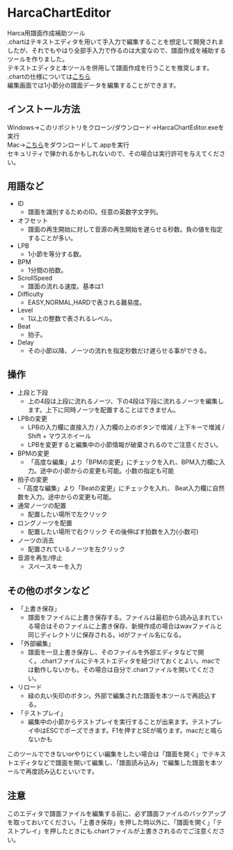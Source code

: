 # HarcaChartEditor
Harca用譜面作成補助ツール  
.chartはテキストエディタを用いて手入力で編集することを想定して開発されましたが、それでもやはり全部手入力で作るのは大変なので、譜面作成を補助するツールを作りました。  
テキストエディタと本ツールを併用して譜面作成を行うことを推奨します。  
.chartの仕様については[こちら](./chart.md)  
編集画面では1小節分の譜面データを編集することができます。

## インストール方法
Windows→このリポジトリをクローン/ダウンロード→HarcaChartEditor.exeを実行  
Mac→[こちら](https://drive.google.com/drive/folders/1fxqQUnuS9dFQRFZV3ZJJIl64r6vjbGQz?usp=sharing)をダウンロードして.appを実行  
セキュリティで弾かれるかもしれないので、その場合は実行許可を与えてください。  

## 用語など
- ID
    - 譜面を識別するためのID。任意の英数字文字列。
- オフセット	
    - 譜面の再生開始に対して音源の再生開始を遅らせる秒数。負の値を指定することが多い。
- LPB		
    - 1小節を等分する数。
- BPM		
    - 1分間の拍数。
- ScrollSpeed	
    - 譜面の流れる速度。基本は1
- Difficulty	
    - EASY,NORMAL,HARDで表される難易度。
- Level		
    - 1以上の整数で表されるレベル。
- Beat		
    - 拍子。
- Delay		
    - その小節以降、ノーツの流れを指定秒数だけ遅らせる事ができる。

## 操作
- 上段と下段
    - 上の4段は上段に流れるノーツ、下の4段は下段に流れるノーツを編集します。上下に同時ノーツを配置することはできません。
- LPBの変更			
    - LPBの入力欄に直接入力 / 入力欄の上のボタンで増減 / 上下キーで増減 / Shift + マウスホイール
    - LPBを変更すると編集中の小節情報が破棄されるのでご注意ください。
- BPMの変更			
    - 「高度な編集」より「BPMの変更」にチェックを入れ、BPM入力欄に入力。途中の小節からの変更も可能。小数の指定も可能
- 拍子の変更			
    -「高度な編集」より「Beatの変更」にチェックを入れ、 Beat入力欄に自然数を入力。途中からの変更も可能。
- 通常ノーツの配置		
    - 配置したい場所で左クリック
- ロングノーツを配置		
    - 配置したい場所で右クリック その後伸ばす拍数を入力(小数可)
- ノーツの消去			
    - 配置されているノーツを左クリック
- 音源を再生/停止		
    - スペースキーを入力

## その他のボタンなど
- 「上書き保存」		
    - 譜面をファイルに上書き保存する。ファイルは最初から読み込まれている場合はそのファイルに上書き保存、新規作成の場合はwavファイルと同じディレクトリに保存される。idがファイル名になる。
- 「外部編集」		
    - 譜面を一旦上書き保存し、そのファイルを外部エディタなどで開く。.chartファイルにテキストエディタを紐づけておくとよい。macでは動作しないかも。その場合は自分で.chartファイルを開いてください。
- リロード
    - 緑の丸い矢印のボタン。外部で編集された譜面を本ツールで再読込する。
- 「テストプレイ」		
    - 編集中の小節からテストプレイを実行することが出来ます。テストプレイ中はESCでポーズできます。F1を押すとSEが鳴ります。macだと鳴らないかも

このツールでできないorやりにくい編集をしたい場合は「譜面を開く」でテキストエディタなどで譜面を開いて編集し、「譜面読み込み」で編集した譜面を本ツールで再度読み込むといいです。

## 注意
このエディタで譜面ファイルを編集する前に、必ず譜面ファイルのバックアップを取っておいてください。「上書き保存」を押した時以外に、「譜面を開く」「テストプレイ」を押したときにも.chartファイルが上書きされるのでご注意ください。
